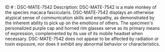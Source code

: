 ID # : DSC-MATE-7542
Description: DSC-MATE-7542 is a male monkey of the species macaca fascicularis. DSC-MATE-7542 displays an otherwise atypical sense of communication skills and empathy, as demonstrated by the inherent ability to pick up on the emotions of others. The specimen's personalized purple cap and horned rim glasses serve as its primary means of expression, complemented by its use of its mobile headset when necessary. DSC-MATE-7542 does not appear to be affected by radiation or toxin exposure, nor does it exhibit any abnormal behavior or characteristics.